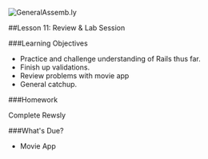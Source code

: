 ![GeneralAssemb.ly](../assets/ICL_icons/instr_agenda.png)


##Lesson 11: Review & Lab Session


###Learning Objectives


*	Practice and challenge understanding of Rails thus far.
* Finish up validations. 
* Review problems with movie app
* General catchup. 

###Homework

Complete Rewsly


###What's Due?

*	Movie App
 
